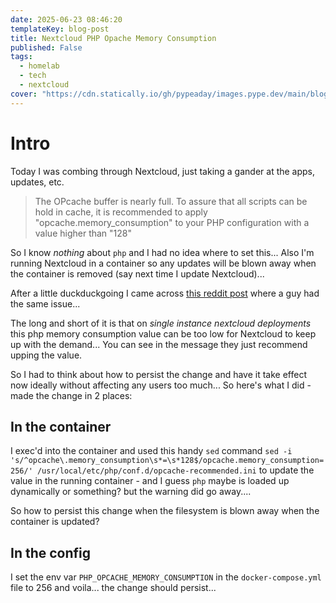 ```yaml
---
date: 2025-06-23 08:46:20
templateKey: blog-post
title: Nextcloud PHP Opache Memory Consumption
published: False
tags:
  - homelab
  - tech
  - nextcloud
cover: "https://cdn.statically.io/gh/pypeaday/images.pype.dev/main/blog-media/20250623135539_6c7d6fa2.png"
---
```


# Intro

Today I was combing through Nextcloud, just taking a gander at the apps, updates, etc.

> The OPcache buffer is nearly full. To assure that all scripts can be hold in
> cache, it is recommended to apply "opcache.memory_consumption" to your PHP
> configuration with a value higher than "128"

So I know _nothing_ about `php` and I had no idea where to set this... Also I'm
running Nextcloud in a container so any updates will be blown away when the
container is removed (say next time I update Nextcloud)...

After a little duckduckgoing I came across [this reddit
post](https://www.reddit.com/r/NextCloud/comments/1gpxl5b/need_help_with_php_opcache_module_warning/)
where a guy had the same issue...

The long and short of it is that on _single instance nextcloud deployments_
this php memory consumption value can be too low for Nextcloud to keep up with
the demand... You can see in the message they just recommend upping the value.

So I had to think about how to persist the change and have it take effect now
ideally without affecting any users too much... So here's what I did - made the
change in 2 places:

## In the container

I exec'd into the container and used this handy `sed` command `sed -i
's/^opcache\.memory_consumption\s*=\s*128$/opcache.memory_consumption=256/'
/usr/local/etc/php/conf.d/opcache-recommended.ini` to update the value in the
running container - and I guess `php` maybe is loaded up dynamically or
something? but the warning did go away....

So how to persist this change when the filesystem is blown away when the
container is updated?

## In the config

I set the env var `PHP_OPCACHE_MEMORY_CONSUMPTION` in the `docker-compose.yml`
file to 256 and voila... the change should persist...
